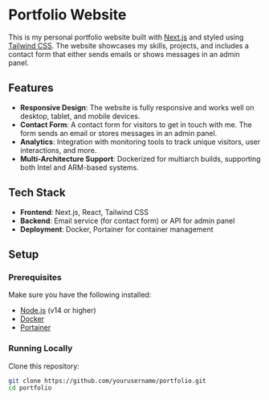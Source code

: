 # Portfolio Website

This is my personal portfolio website built with [Next.js](https://nextjs.org/) and styled using [Tailwind CSS](https://tailwindcss.com/). The website showcases my skills, projects, and includes a contact form that either sends emails or shows messages in an admin panel.

## Features

- **Responsive Design**: The website is fully responsive and works well on desktop, tablet, and mobile devices.
- **Contact Form**: A contact form for visitors to get in touch with me. The form sends an email or stores messages in an admin panel.
- **Analytics**: Integration with monitoring tools to track unique visitors, user interactions, and more.
- **Multi-Architecture Support**: Dockerized for multiarch builds, supporting both Intel and ARM-based systems.

## Tech Stack

- **Frontend**: Next.js, React, Tailwind CSS
- **Backend**: Email service (for contact form) or API for admin panel
- **Deployment**: Docker, Portainer for container management

## Setup

### Prerequisites

Make sure you have the following installed:

- [Node.js](https://nodejs.org/) (v14 or higher)
- [Docker](https://www.docker.com/)
- [Portainer](https://www.portainer.io/)

### Running Locally

Clone this repository:

```bash
git clone https://github.com/yourusername/portfolio.git
cd portfolio
